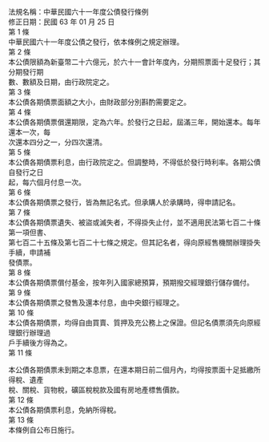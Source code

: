 法規名稱：中華民國六十一年度公債發行條例  
修正日期：民國 63 年 01 月 25 日  
第 1 條  
中華民國六十一年度公債之發行，依本條例之規定辦理。  
第 2 條  
本公債限額為新臺幣二十六億元，於六十一會計年度內，分期照票面十足發行；其分期發行期  
數、數額及日期，由行政院定之。  
第 3 條  
本公債各期債票面額之大小，由財政部分別斟酌需要定之。  
第 4 條  
本公債各期債票償還期限，定為六年。於發行之日起，屆滿三年，開始還本。每年還本一次，每  
次還本四分之一，分四次還清。  
第 5 條  
本公債各期債票利息，由行政院定之。但調整時，不得低於發行時利率。各期公債自發行之日  
起，每六個月付息一次。  
第 6 條  
本公債各期債票之發行，皆為無記名式。但承購人於承購時，得申請記名。  
第 7 條  
本公債各期債票遺失、被盜或滅失者，不得掛失止付，並不適用民法第七百二十條第一項但書、  
第七百二十五條及第七百二十七條之規定。但其記名者，得向原經售機關辦理掛失手續，申請補  
發債票。  
第 8 條  
本公債各期債票償付基金，按年列入國家總預算，預期撥交經理銀行儲存備付。  
第 9 條  
本公債各期債票之發售及還本付息，由中央銀行經理之。  
第 10 條  
本公債各期債票，均得自由買賣、質押及充公務上之保證。但記名債票須先向原經理銀行辦理過  
戶手續後方得為之。  
第 11 條  


本公債各期債票未到期之本息票，在還本期日前二個月內，均得按票面十足抵繳所得稅、遺產  
稅、關稅、貨物稅，礦區稅稅款及國有房地產標售價款。  
第 12 條  
本公債各期債票利息，免納所得稅。  
第 13 條  
本條例自公布日施行。  


